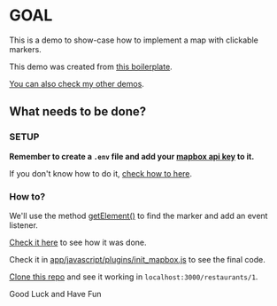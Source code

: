# GOAL

This is a demo to show-case how to implement a map with clickable markers.

This demo was created from [this boilerplate](https://github.com/andrerferrer/geocoder-map#goal).

[You can also check my other demos](https://github.com/andrerferrer/dedemos/blob/master/README.md#ded%C3%A9mos).

## What needs to be done?

### SETUP

**Remember to create a `.env` file and add your [mapbox api key](https://account.mapbox.com/) to it.**

If you don't know how to do it, [check how to here](https://github.com/andrerferrer/geocoder-map#2-grab-a-mapbox-api-key).

### How to?

We'll use the method [getElement()](https://docs.mapbox.com/mapbox-gl-js/api/markers/#marker#getelement) to find the marker and add an event listener.

[Check it here](https://github.com/andrerferrer/map-marker-as-link-demo/commit/2ee3b0035e4668752fcefbb6ef5cf7a8667ea0bc) to see how it was done.

Check it in [app/javascript/plugins/init_mapbox.js](app/javascript/plugins/init_mapbox.js) to see the final code.

[Clone this repo](clone_this_repo.md) and see it working in `localhost:3000/restaurants/1`.

Good Luck and Have Fun
